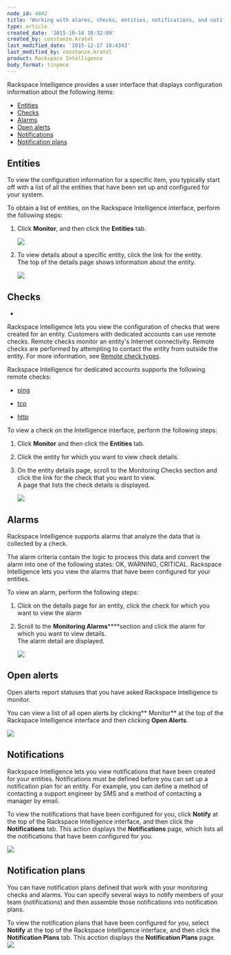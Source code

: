 ```yaml
---
node_id: 4842
title: 'Working with alarms, checks, entities, notifications, and notification plans in Rackspace Intelligence for dedicated accounts'
type: article
created_date: '2015-10-14 18:32:09'
created_by: constanze.kratel
last_modified_date: '2015-12-17 18:4343'
last_modified_by: constanze.kratel
product: Rackspace Intelligence
body_format: tinymce
---
```


Rackspace Intelligence provides a user interface that displays
configuration information about the following items:

-   [Entities](#entities)
-   [Checks](#checks)
-   [Alarms](#alarms)
-   [Open alerts](#open_alerts)
-   [Notifications](#notifications)
-   [Notification plans](#notification_plans)

Entities
--------

To view the configuration information for a specific item, you typically
start off with a list of all the entities that have been set up and
configured for your system.

To obtain a list of entities, on the Rackspace Intelligence interface,
perform the following steps:

1.  Click **Monitor**, and then click the **Entities** tab.

    ![](/knowledge_center/sites/default/files/field/image/Entity%20List1_0.png)

2.  To view details about a specific entity, click the link for the
    entity.\
     The top of the details page shows information about the  entity.

    ![](/knowledge_center/sites/default/files/field/image/Entity%20Details1.png)

 

Checks
------

 
-

Rackspace Intelligence lets you view the configuration of checks that
were created for an entity. Customers with dedicated accounts can use
remote checks. Remote checks monitor an entity's Internet
connectivity. Remote checks are performed by attempting to contact the
entity from outside the entity. For more information, see [Remote check
types](https://developer.rackspace.com/docs/cloud-monitoring/v1/developer-guide/#remote-check-type-ref).

Rackspace Intelligence for dedicated accounts supports the following
remote checks:

-   [ping](https://developer.rackspace.com/docs/cloud-monitoring/v1/developer-guide/#remote-ping)

-   [tcp](https://developer.rackspace.com/docs/cloud-monitoring/v1/developer-guide/#remote-tcp)

-   [http](https://developer.rackspace.com/docs/cloud-monitoring/v1/developer-guide/#remote-http)

To view a check on the Intelligence interface, perform the following
steps:

1.  Click **Monitor** and then click the **Entities** tab.
2.  Click the entity for which you want to view check details.
3.  On the entity details page, scroll to the Monitoring Checks section
    and click the link for the check that you want to view.\
     A page that lists the check details is displayed.

    ![](/knowledge_center/sites/default/files/field/image/Check%20Details1.png)

 

Alarms
------

Rackspace Intelligence supports alarms that analyze the data that is
collected by a check.

The alarm criteria contain the logic to process this data and convert
the alarm into one of the following states: OK, WARNING, CRITICAL.
Rackspace Intelligence lets you view the alarms that have been
configured for your entities.

To view an alarm, perform the following steps:

1.  Click on the details page for an entity, click the check for which
    you want to view the alarm
2.  Scroll to the **Monitoring Alarms******section and click the alarm
    for which you want to view details.\
     The alarm detail are displayed.

    ![](/knowledge_center/sites/default/files/field/image/Alarm%20Details1.png)

 

Open alerts
-----------

Open alerts report statuses that you have asked Rackspace Intelligence
to monitor.

You can view a list of all open alerts by clicking** Monitor** at the
top of the Rackspace Intelligence interface and then clicking **Open
Alerts**.

![](/knowledge_center/sites/default/files/field/image/Open%20Alerts.png)

 

Notifications
-------------

Rackspace Intelligence lets you view notifications that have been
created for your entities. Notifications must be defined before you can
set up a notification plan for an entity. For example, you can define a
method of contacting a support engineer by SMS and a method of
contacting a manager by email.

To view the notifications that have been configured for you, click
**Notify** at the top of the Rackspace Intelligence interface, and then
click the **Notifications** tab. This action displays the
**Notifications** page, which lists all the notifications that have been
configured for you.

![](/knowledge_center/sites/default/files/field/image/Notifications1.png)

Notification plans
------------------

You can have notification plans defined that work with your monitoring
checks and alarms. You can specify several ways to notify members of
your team (notifications) and then assemble those notifications into
notification plans.

To view the notification plans that have been configured for you, select
**Notify** at the top of the Rackspace Intelligence interface, and then
click the **Notification Plans** tab. This acction displays the
**Notification Plans** page.
![](/knowledge_center/sites/default/files/field/image/Notification%20Plans1.png)

